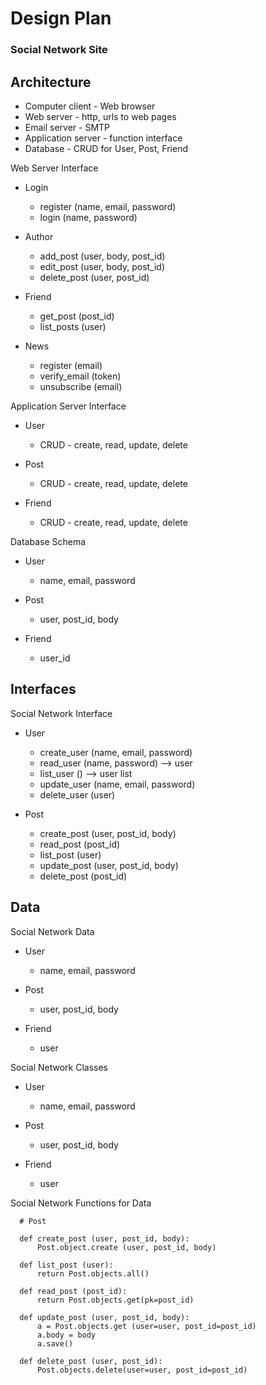 # Design Plan
### Social Network Site

## Architecture


* Computer client - Web browser
* Web server - http, urls to web pages
* Email server - SMTP
* Application server - function interface
* Database - CRUD for User, Post, Friend


Web Server Interface


* Login

	* register (name, email, password)
	* login (name, password)
* Author

	* add_post (user, body, post_id)
	* edit_post (user, body, post_id)
	* delete_post (user, post_id)
* Friend

	* get_post (post_id)
	* list_posts (user)
* News

	* register (email)
	* verify_email (token)
	* unsubscribe (email)


Application Server Interface


* User

	* CRUD - create, read, update, delete
* Post

	* CRUD - create, read, update, delete
* Friend

	* CRUD - create, read, update, delete


Database Schema


* User

	* name, email, password
* Post

	* user, post_id, body
* Friend

	* user_id



## Interfaces

Social Network Interface


* User

	* create_user (name, email, password)
	* read_user (name, password) --> user
	* list_user () --> user list
	* update_user (name, email, password)
	* delete_user (user)



* Post

	* create_post (user, post_id, body)
	* read_post (post_id)
	* list_post (user)
	* update_post (user, post_id, body)
	* delete_post (post_id)



## Data

Social Network Data


* User

	* name, email, password
* Post

	* user, post_id, body
* Friend

	* user


Social Network Classes


* User

	* name, email, password
* Post

	* user, post_id, body
* Friend

	* user


Social Network Functions for Data

	  # Post

	  def create_post (user, post_id, body):
	      Post.object.create (user, post_id, body)

	  def list_post (user):
	      return Post.objects.all()

	  def read_post (post_id):
	      return Post.objects.get(pk=post_id)

	  def update_post (user, post_id, body):
	      a = Post.objects.get (user=user, post_id=post_id)
	      a.body = body
	      a.save()

	  def delete_post (user, post_id):
	      Post.objects.delete(user=user, post_id=post_id)

